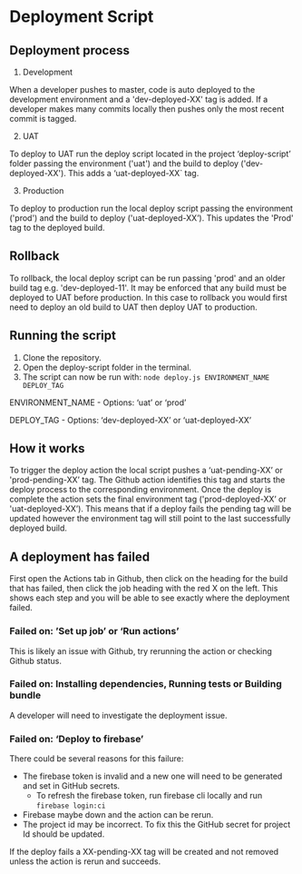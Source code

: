 # Deployment Script

## Deployment process

1. Development

When a developer pushes to master, code is auto deployed to the development environment and a 'dev-deployed-XX' tag is added. If a developer makes many commits locally then pushes only the most recent commit is tagged.

2. UAT

To deploy to UAT run the deploy script located in the project ‘deploy-script’ folder passing the environment ('uat') and the build to deploy ('dev-deployed-XX'). This adds a ‘uat-deployed-XX` tag.

3. Production

To deploy to production run the local deploy script passing the environment ('prod') and the build to deploy ('uat-deployed-XX’). This updates the 'Prod' tag to the deployed build.

## Rollback

To rollback, the local deploy script can be run passing 'prod' and an older build tag e.g. 'dev-deployed-11'. It may be enforced that any build must be deployed to UAT before production. In this case to rollback you would first need to deploy an old build to UAT then deploy UAT to production.

## Running the script

1. Clone the repository.
2. Open the deploy-script folder in the terminal.
3. The script can now be run with: `node deploy.js ENVIRONMENT_NAME DEPLOY_TAG`

ENVIRONMENT_NAME - Options: ‘uat’ or ‘prod’

DEPLOY_TAG - Options: ‘dev-deployed-XX’ or ‘uat-deployed-XX’

## How it works

To trigger the deploy action the local script pushes a ‘uat-pending-XX’ or 'prod-pending-XX’ tag. The Github action identifies this tag and starts the deploy process to the corresponding environment. Once the deploy is complete the action sets the final environment tag ('prod-deployed-XX’ or 'uat-deployed-XX’). This means that if a deploy fails the pending tag will be updated however the environment tag will still point to the last successfully deployed build.

## A deployment has failed

First open the Actions tab in Github, then click on the heading for the build that has failed, then click the job heading with the red X on the left. This shows each step and you will be able to see exactly where the deployment failed.

### Failed on: ’Set up job’ or ‘Run actions’

This is likely an issue with Github, try rerunning the action or checking Github status.

### Failed on: Installing dependencies, Running tests or Building bundle

A developer will need to investigate the deployment issue.

### Failed on: ‘Deploy to firebase’

There could be several reasons for this failure:

- The firebase token is invalid and a new one will need to be generated and set in GitHub secrets. 
  - To refresh the firebase token, run firebase cli locally and run `firebase login:ci`
- Firebase maybe down and the action can be rerun.
- The project id may be incorrect. To fix this the GitHub secret for project Id should be updated.

If the deploy fails a XX-pending-XX tag will be created and not removed unless the action is rerun and succeeds.
